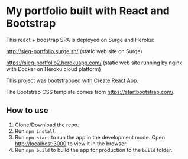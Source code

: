 # My portfolio built with React and Bootstrap

This react + boostrap SPA is deployed on Surge and Heroku:

http://sieg-portfolio.surge.sh/ (static web site on Surge)

https://sieg-portfolio2.herokuapp.com/ (static web site running by nginx with Docker on Heroku cloud platform)

This project was bootstrapped with [Create React App](https://github.com/facebook/create-react-app).

The Bootstrap CSS template comes from https://startbootstrap.com/.

## How to use
1. Clone/Download the repo.
2. Run  ``` npm install ```.
4. Run ```npm start``` to run the app in the development mode. Open [http://localhost:3000](http://localhost:3000) to view it in the browser.
5. Run ```npm build``` to build the app for production to the `build` folder.